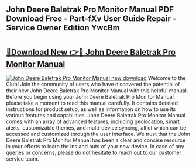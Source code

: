 ## John Deere Baletrak Pro Monitor Manual PDF Download Free - Part-fXv User Guide Repair - Service Owner Edition YwcBm

# <h2><a href="http://bc86899.oget.top/?id=John+Deere+Baletrak+Pro+Monitor+Manual">🔗Download New 👉🔴 John Deere Baletrak Pro Monitor Manual</a></h2>

[![John Deere Baletrak Pro Monitor Manual new download](https://i.imgur.com/5g1atiW.png)](http://bc86899.oget.top/?id=John+Deere+Baletrak+Pro+Monitor+Manual)
Welcome to the Club! Join the community of users who have discovered the potential of their new John Deere Baletrak Pro Monitor Manual with this helpful manual. Before you begin using your John Deere Baletrak Pro Monitor Manual, please take a moment to read this manual carefully. It contains detailed instructions for product setup, as well as information on how to use its various features and capabilities. John Deere Baletrak Pro Monitor Manual comes with an array of advanced features, including geolocation, smart alerts, customizable themes, and multi-device syncing, all of which can be accessed and customized through the user interface. We trust that the John Deere Baletrak Pro Monitor Manual has been a clear and concise resource in your efforts to learn the ins and outs of your new device. In case of any queries or concerns, please do not hesitate to reach out to our customer service team.
